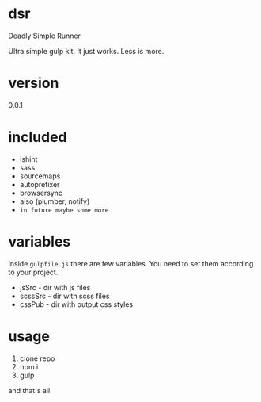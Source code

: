 # dsr
Deadly Simple Runner

Ultra simple gulp kit. It just works. Less is more.
# version
0.0.1

# included
 - jshint
 - sass
 - sourcemaps
 - autoprefixer
 - browsersync
 - also (plumber, notify)
 - `in future maybe some more`

# variables

Inside `gulpfile.js` there are few variables. You need to set them according to your project.

 - jsSrc - dir with js files
 - scssSrc - dir with scss files
 - cssPub - dir with output css styles

# usage

1. clone repo
2. npm i
3. gulp

and that's all
